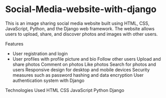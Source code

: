 # Social-Media-website-with-django
This is an image sharing social media website built using HTML, CSS, JavaScript, Python, and the Django web framework. The website allows users to upload, share, and discover photos and images with other users.

Features
* User registration and login
* User profiles with profile picture and bio
Follow other users
Upload and share photos
Comment on photos
Like photos
Search for photos and users
Responsive design for desktop and mobile devices
Security measures such as password hashing and data encryption
User authentication system with Django

Technologies Used
HTML
CSS
JavaScript
Python
Django
